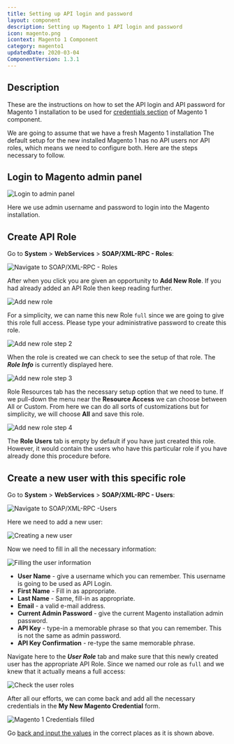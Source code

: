 ```yaml
---
title: Setting up API login and password
layout: component
description: Setting up Magento 1 API login and password
icon: magento.png
icontext: Magento 1 Component
category: magento1
updatedDate: 2020-03-04
ComponentVersion: 1.3.1
---
```


## Description

These are the instructions on how to set the API login and API password for Magento 1
installation to be used for [credentials section](index#credentials) of Magento 1 component.

We are going to assume that we have a fresh Magento 1 installation The default setup
for the new installed Magento 1 has no API users nor API roles, which means we
need to configure both. Here are the steps necessary to follow.

## Login to Magento admin panel

![Login to admin panel](img/magento-login.png)

Here we use admin username and password to login into the Magento installation.

## Create API Role

Go to **System** > **WebServices** > **SOAP/XML-RPC - Roles**:

![Navigate to SOAP/XML-RPC - Roles](img/magento-admin-API-Roles1.png)

After when you click you are given an opportunity to **Add New Role**. If you
had already added an API Role then keep reading further.

![Add new role](img/magento-admin-API-Roles2.png)

For a simplicity, we can name this new Role `full` since we are going to give
this role full access. Please type your administrative password to create this role.

![Add new role step 2](img/magento-admin-API-Roles3.png)

When the role is created we can check to see the setup of that role. The _**Role Info**_
is currently displayed here.

![Add new role step 3](img/magento-admin-API-Roles4.png)

Role Resources tab has the necessary setup option that we need to tune. If we
pull-down the menu near the **Resource Access** we can choose between All or Custom.
From here we can do all sorts of customizations but for simplicity, we will choose
**All** and save this role.

![Add new role step 4](img/magento-admin-API-Roles5.png)

The **Role Users** tab is empty by default if you have just created this role.
However, it would contain the users who have this particular role if you have
already done this procedure before.

## Create a new user with this specific role

Go to **System** > **WebServices** > **SOAP/XML-RPC - Users**:

![Navigate to SOAP/XML-RPC -Users](img/magento-admin-web-services.png)

Here we need to add a new user:

![Creating a new user](img/magento-new-user0.png)

Now we need to fill in all the necessary information:

![Filling the user information](img/magento-new-user1.png)

*   **User Name** - give a username which you can remember. This username is going to be used as API Login.
*   **First Name** - Fill in as appropriate.
*   **Last Name** - Same, fill-in as appropriate.
*   **Email** - a valid e-mail address.
*   **Current Admin Password** - give the current Magento installation admin password.
*   **API Key** - type-in a memorable phrase so that you can remember. This is not the same as admin password.
*   **API Key Confirmation** - re-type the same memorable phrase.

Navigate here to the _**User Role**_ tab and make sure that this newly created
user has the appropriate API Role. Since we named our role as `full` and we knew
that it actually means a full access:

![Check the user roles](img/magento-new-user2.png)

After all our efforts, we can come back and add all the necessary
credentials in the **My New Magento Credential** form.

![Magento 1 Credentials filled](img/magento1-credentials-filled.png)

Go [back and input the values](index#credentials) in the correct places as it is shown above.
